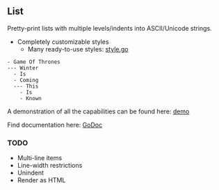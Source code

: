 ## List

Pretty-print lists with multiple levels/indents into ASCII/Unicode strings.

  - Completely customizable styles
    - Many ready-to-use styles: [style.go](style.go)

```
- Game Of Thrones
--- Winter
  - Is
  - Coming
  --- This
    - Is
    - Known
```

A demonstration of all the capabilities can be found here: [demo](demo)

Find documentation here: [GoDoc](https://godoc.org/github.com/jedib0t/go-pretty/list)

### TODO

  - Multi-line items
  - Line-width restrictions
  - Unindent
  - Render as HTML

